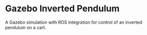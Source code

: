 # Gazebo Inverted Pendulum
A Gazebo simulation with ROS integration for control of an inverted pendulum on a cart.


